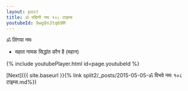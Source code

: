 ```yaml
---
layout: post
title: ॐ पद्मिनी नमः १०८ टाइम्स
youtubeId: 9wg0nJtq69M
---
```

 
 
 ॐ लिंगया नमः  
 
 -  महात नामक सिद्धांत कौन है (महान) 
 
  
 
  
 
 
 
 
 
 


{% include youtubePlayer.html id=page.youtubeId %}
 
[Next]({{ site.baseurl }}{% link  split2/_posts/2015-05-05-ॐ विभवे नमः १०८ टाइम्स.md%})
 
